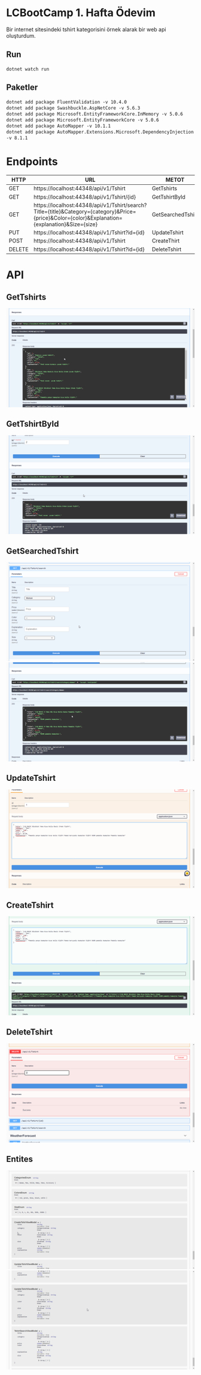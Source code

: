 # LCBootCamp 1. Hafta Ödevim

Bir internet sitesindeki tshirt kategorisini örnek alarak bir web api oluşturdum.

## Run 
    dotnet watch run
## Paketler 
    dotnet add package FluentValidation -v 10.4.0
    dotnet add package Swashbuckle.AspNetCore -v 5.6.3
    dotnet add package Microsoft.EntityFrameworkCore.InMemory -v 5.0.6
    dotnet add package Microsoft.EntityFrameworkCore -v 5.0.6
    dotnet add package AutoMapper -v 10.1.1
    dotnet add package AutoMapper.Extensions.Microsoft.DependencyInjection -v 8.1.1

# Endpoints
|HTTP|URL|METOT|
|---|---|---|
|GET| https://localhost:44348/api/v1/Tshirt |GetTshirts|
|GET| https://localhost:44348/api/v1/Tshirt/{id} |GetTshirtById|
|GET| https://localhost:44348/api/v1/Tshirt/search?Title={title}&Category={category}&Price={price}&Color={color}&Explanation={explanation}&Size={size} |GetSearchedTshirt|
|PUT| https://localhost:44348/api/v1/Tshirt?id={id} |UpdateTshirt|
|POST| https://localhost:44348/api/v1/Tshirt |CreateThirt|
|DELETE| https://localhost:44348/api/v1/Tshirt?id={id} |DeleteTshirt|



# API 

## GetTshirts
![GetTshirtPicture](photo\getall.png)

## GetTshirtById
![GetTshirtByIdPicture](photo\getbyid.png)

## GetSearchedTshirt
![GetSearchedTshirt](photo\1search.png)
![GetSearchedTshirt2](photo\2search.png)


## UpdateTshirt
![UpdateTshirt](photo\put.png)
 
## CreateTshirt
![UpdateTshirt](photo\create.png)
## DeleteTshirt
![UpdateTshirt](photo\delete.png)


## Entites
![entity1](photo\entity1.png)
![entity1](photo\entity2.png)

